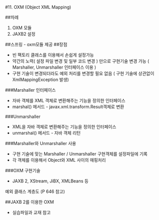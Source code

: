 #11. OXM (Object XML Mapping)

##차례
1. OXM 모듈
2. JAXB2 설정

##스프링 - oxm모듈 제공
##장점
- 빈 팩토리 클래스를 이용해서 손쉽게 설정가능
- 약간의 노력( 설정 파일 변경 및 일부 코드 변경 ) 만으로 구현기술 변경 가능 ( Marshaller, Unmarshaller 인터페이스 이용 )
- 구현 기술이 변경되더라도 예외 처리를 변경할 필요 없음 ( 구현 기술에 상관없이 XmlMappingException 발생)

###Marshaller 인터페이스
- 자바 객체를 XML 객체로 변환해주는 기능을 정의한 인터페이스
- marshal() 메서드 - javax.xml.transform.Result객체로 변환

###Unmarshaller
- XML을 자바 객체로 변환해주는 기능을 정의한 인터페이스
- unmarshal() 메서드 - 자바 객체 리턴


###Marshaller와 Unmarshaller 사용
- 구현 기술에 맞는 Marshaller / Unmarshaller 구현객체를 설정파일에 기록
- 각 객체를 이용해서 Object와 XML 사이의 매핑처리

###OXM 구현기술
- JAXB 2, XStream, JiBX, XMLBeans 등

예외 클래스 계층도 (P 646 참고)


##JAXB 2를 이용한 OXM
- 실습파일과 교재 참고
